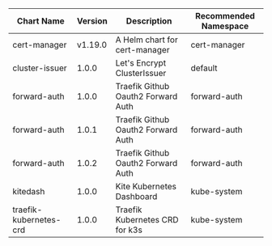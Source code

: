 | Chart Name | Version | Description | Recommended Namespace |
|-------------|----------|-------------|------------------------|
| cert-manager | v1.19.0 | A Helm chart for cert-manager | cert-manager |
| cluster-issuer | 1.0.0 | Let's Encrypt ClusterIssuer | default |
| forward-auth | 1.0.0 | Traefik Github Oauth2 Forward Auth | forward-auth |
| forward-auth | 1.0.1 | Traefik Github Oauth2 Forward Auth | forward-auth |
| forward-auth | 1.0.2 | Traefik Github Oauth2 Forward Auth | forward-auth |
| kitedash | 1.0.0 | Kite Kubernetes Dashboard | kube-system |
| traefik-kubernetes-crd | 1.0.0 | Traefik Kubernetes CRD for k3s | kube-system |
